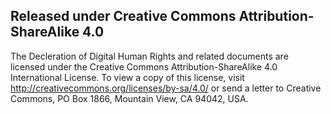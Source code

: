 ## Released under Creative Commons Attribution-ShareAlike 4.0

The Decleration of Digital Human Rights and related documents are licensed under
the Creative Commons Attribution-ShareAlike 4.0 International License. To view
a copy of this license, visit http://creativecommons.org/licenses/by-sa/4.0/ or
send a letter to Creative Commons, PO Box 1866, Mountain View, CA 94042, USA.
